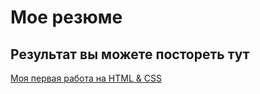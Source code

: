 # Мое резюме
## Результат вы можете постореть тут 
[Моя первая работа на HTML & CSS](https://dudkinsa.github.io/HTML-CSS-course/Resume/my_resume.html)
